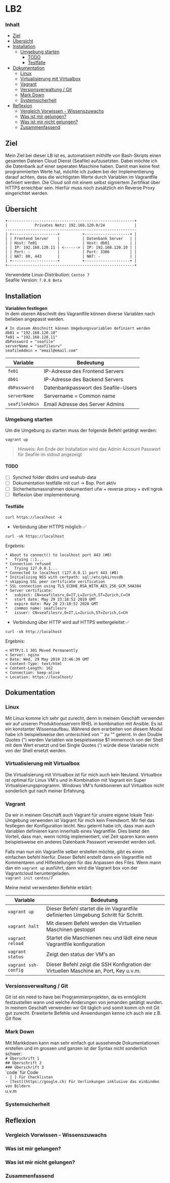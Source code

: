 # LB2 <!-- omit in toc -->
### Inhalt <!-- omit in toc -->
- [Ziel](#ziel)
- [Übersicht](#%C3%BCbersicht)
- [Installation](#installation)
  - [Umgebung starten](#umgebung-starten)
    - [TODO](#todo)
    - [Testfälle](#testf%C3%A4lle)
- [Dokumentation](#dokumentation)
  - [Linux](#linux)
  - [Virtualisierung mit Virtualbox](#virtualisierung-mit-virtualbox)
  - [Vagrant](#vagrant)
  - [Versionsverwaltung / Git](#versionsverwaltung--git)
  - [Mark Down](#mark-down)
  - [Systemsicherheit](#systemsicherheit)
- [Reflexion](#reflexion)
  - [Vergleich Vorwissen - Wissenszuwachs](#vergleich-vorwissen---wissenszuwachs)
  - [Was ist mir gelungen?](#was-ist-mir-gelungen)
  - [Was ist mir nicht gelungen?](#was-ist-mir-nicht-gelungen)
  - [Zusammenfassend](#zusammenfassend)

## Ziel
Mein Ziel bei dieser LB ist es, automatisiert mithilfe von Bash-Skripts einen gesamten Dateien Cloud Dienst (Seafile) aufzusetzten. Dabei möchte ich die Datenbank auf einer seperaten Maschine haben. Damit man keine fest programmierten Werte hat, möchte ich zudem bei der Implementierung darauf achten, dass die wichtigsten Werte durch Variablen im Vagrantfile definiert werden. Die Cloud soll mit einem selbst signiertem Zertifikat über HTTPS erreichbar sein. Hierfür muss noch zusätzlich ein Reverse Proxy eingerichtet werden.

## Übersicht
```
+--------------------------------------------------------+                                  
|            Privates Netz: 192.168.120.0/24             |                                  
----------------------------------------------------------                                  
| +--------------------+          +--------------------+ |                                  
| | Frontend Server    |          | Datenbank Server   | |                                  
| | Host: fe01         |          | Host: db01         | |                                  
| | IP: 192.168.120.11 | <------> | IP: 192.168.120.10 | |                                  
| | Port: -            |          | Port: 3306         | |                                  
| | NAT: 80, 443       |          | NAT: -             | |                                  
| +--------------------+          +--------------------+ |                                  
+--------------------------------------------------------+
```
Verwendete Linux-Distribution: `Centos 7`  
Seafile Version: `7.0.0 Beta`  

## Installation
**Variablen festlegen**  
In dem oberen Abschnitt des Vagrantfile können diverse Variablen nach belieben angepasst werden.
```
# In diesem Abschnitt können Umgebungsvariablen definiert werden
db01 = "192.168.120.10"
fe01 = "192.168.120.11"
dbPassword = "seafile"
serverName = "seafilesrv"
seafileAdmin = "email@email.com"
```

| Variable | Bedeutung |
| --- | --- |
| `fe01` | IP-Adresse des Frontend Servers | 
| `db01` | IP-Adresse des Backend Servers |
| `dbPassword` | Datenbankpasswort des Seafile-Users |
| `serverName` | Servername = Common name |
| `seafileAdmin` | Email Adresse des Server Admins |

### Umgebung starten  
Um die Umgebung zu starten muss der folgende Befehl getätigt werden:  
```
vagrant up
```

> Hinweis: Am Ende der Installation wird das Admin Account Passwort für Seafile im stdout angezeigt

#### TODO
- [ ] Synched folder dbdirs und seahub-data
- [ ] Dokumentation testfälle mit curl -> Bsp. Port aktiv
- [ ] Sicherheitsmassnahmen dokumentiert ufw + reverse proxy + evtl ngrok
- [ ] Reflexion über implementierung

#### Testfälle
```curl https://localhost -k```
- Verbindung über HTTPS möglich ✅
```
curl -vk https://localhost
```
Ergebnis:
```
* About to connect() to localhost port 443 (#0)
*   Trying ::1...
* Connection refused
*   Trying 127.0.0.1...
* Connected to localhost (127.0.0.1) port 443 (#0)
* Initializing NSS with certpath: sql:/etc/pki/nssdb
* skipping SSL peer certificate verification
* SSL connection using TLS_ECDHE_RSA_WITH_AES_256_GCM_SHA384
* Server certificate:
* 	subject: CN=seafilesrv,O=IT,L=Zurich,ST=Zurich,C=CH
* 	start date: May 29 23:18:52 2019 GMT
* 	expire date: May 28 23:18:52 2020 GMT
* 	common name: seafilesrv
* 	issuer: CN=seafilesrv,O=IT,L=Zurich,ST=Zurich,C=CH
```
- Verbindung über HTTP wird auf HTTPS weitergeleitet ✅
```
curl -vk http://localhost
```
Ergebnis:
```
< HTTP/1.1 301 Moved Permanently
< Server: nginx
< Date: Wed, 29 May 2019 23:46:39 GMT
< Content-Type: text/html
< Content-Length: 162
< Connection: keep-alive
< Location: https://localhost/
```
## Dokumentation
### Linux
Mit Linux komme ich sehr gut zurecht, denn in meinem Geschäft verwenden wir auf unseren Produktionsservern RHEL in kombination mit Ansible. Es ist ein konstanter Wissensaufbau. Während dem erarbeiten von diesem Modul habe ich beispielsweise den unterschied von '' zu "" gelernt. In den Double Quotes (") werden Variablen wie bespielsweise $1 immernoch von der Shell mit dem Wert ersetzt und bei Single Quotes (') würde diese Variable nicht von der Shell ersetzt werden.

### Virtualisierung mit Virtualbox
Die Virtualisierung mit Virtualbox ist für mich auch kein Neuland. Virtualbox ist optimal für Linux VM's und in Kombination mit Vagrant ein Super Virtualisierungsprogramm. Windows VM's funktionieren auf Virtualbox nicht sonderlich gut nach meiner Erfahrung.

### Vagrant 
Da wir in meinem Geschäft auch Vagrant für unsere eigene lokale Test-Umgebung verwenden ist Vagrant für mich kein Fremdwort. Mir fiel das festlegen der Konfiguration leicht. Neu gelernt habe ich, dass man auch Variablen definieren kann innerhalb eines Vagrantfile. Dies bietet den Vorteil, dass man, wenn richtig implementiert, viel Zeit sparen kann wenn beispielsweise ein anderes Datenbank Passwort verwendet werden soll.

Falls man nun ein Vagranfile selber erstellen möchte, gibt es einen einfachen befehl hierfür. Dieser Befehl erstellt dann ein Vagrantfile mit Kommentaren und Hilfestellungen für das Anpassen des Files. Wenn mann dan ein `vagrant up` ausführt, dann wird die Vagrant box von der Vagrantcloud heruntergeladen.  
`vagrant init centos/7`

Meine meist verwendeten Befehle erklärt: 

| Variable | Bedeutung |
| --- | --- |
| `vagrant up` | Dieser Befehl startet die im Vagrantfile definierten Umgebung Schritt für Schritt. | 
| `vagrant halt` | Mit diesem Befehl werden die Virtuellen Maschinen gestoppt |
| `vagrant reload` | Startet die Maschienen neu und lädt eine neue Vagrantfile konfiguration |
| `vagrant status` | Zeigt den status der VM's an |
| `vagrant ssh-config` | Dieser Befehl zeigt die SSH Konfigration der Virtuellen Maschine an, Port, Key u.v.m. |


### Versionsverwaltung / Git
Git ist ein need to have bei Programmierprojekten, da es ermöglicht festzustellen wann und welche Änderungen von jemanden getätigt wurden. In meinem Geschäft verwenden wir Git täglich und somit komm ich mit Git gut zurecht. Erweiterte Befehle und Anwendungen kenne ich auch wie z.B. Git flow.

### Mark Down
Mit Markkdown kann man sehr einfach gut aussehende Dokumentationen erstellen und im grossen und ganzen ist der Syntax nicht sonderlich schwer:  
`# Überschrift 1`  
`## Überschrift 2`  
`### Überschrift 3`  
\`code\` für Code  
`- [ ] Für Checklisten`  
`- [Test](https://google.ch) Für Verlinkungen inklusive das einbinden von Bildern`  
u.v.m
### Systemsicherheit

## Reflexion
### Vergleich Vorwissen - Wissenszuwachs
### Was ist mir gelungen?
### Was ist mir nicht gelungen?
### Zusammenfassend